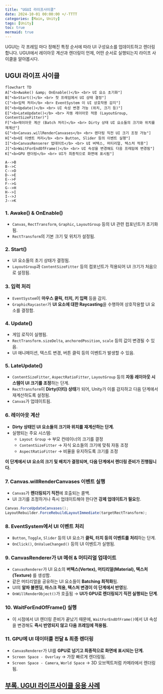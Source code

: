 ```yaml
---
title: "UGUI 라이프사이클"
date: 2024-10-01 00:00:00 +/-TTTT
categories: [Main, Unity]
tags: [Unity]
toc: true
mermaid: true
---
```


UGUI는 각 프레임 마다 정해진 특정 순서에 따라 UI 구성요소를 업데이트하고 렌더링 합니다. UGUI에서 레이아웃 계산과 렌더링이 언제, 어떤 순서로 실행되는지 라이프 사이클을 알아봅시다.

## UGUI 라이프 사이클

```mermaid
flowchart TD
A["<b>Awake() &amp; OnEnable()</b> <br> UI 요소 초기화"]
B["<b>Start()</b> <br> 첫 프레임에서 UI 상태 결정"]
C["<b>입력 처리</b> <br> EventSystem 이 UI 상호작용 감지"]
D["<b>Update()</b> <br> UI 속성 변경 가능 (위치, 크기 등)"]
E["<b>LateUpdate()</b> <br> 자동 레이아웃 적용 (LayoutGroup, ContentSizeFitter)"]
F["<b>레이아웃 계산 (Batch 처리)</b> <br> Dirty 상태 UI 요소들의 크기와 위치를 재계산"]
G["<b>Canvas.willRenderCanvases</b> <br> 렌더링 직전 UI 크기 조정 가능"]
H["<b>UI 이벤트 처리</b> <br> Button, Slider 등의 이벤트 실행"]
I["<b>CanvasRenserer 업데이트</b> <br> UI 버텍스, 머티리얼, 텍스처 적용"]
J["<b>WaitForEndOfFrame()</b> <br> UI 속성을 변경해도 다음 프레임에 변경됨"]
K["<b>GPU 렌더링</b> <br> UI가 최종적으로 화면에 표시됨"]

A-->B
B-->C
C-->D
D-->E
E-->F
F-->G
G-->H
H-->I
I-->J
J-->K
```

### 1. Awake() & OnEnable()

- `Canvas`, `RectTransform`, `Graphic`, `LayoutGroup` 등의 UI 관련 컴포넌트가 초기화됨.
- `RectTransform`의 기본 크기 및 위치가 설정됨.

### 2. Start()

- UI 요소들의 초기 상태가 결정됨.
- `LayoutGroup`과 `ContentSizeFitter` 등의 컴포넌트가 적용되어 UI 크기가 처음으로 설정됨.

### 3. 입력 처리

- `EventSystem`이 **마우스 클릭, 터치, 키 입력** 등을 감지.
- `GraphicRaycaster`가 **UI 요소에 대한 Raycasting**을 수행하여 상호작용할 UI 요소를 결정함.

### 4. Update()

- 게임 로직이 실행됨.
- `RectTransform.sizeDelta`, `anchoredPosition`, `scale` 등의 값이 변경될 수 있음.
- UI 애니메이션, 텍스트 변경, 버튼 클릭 등의 이벤트가 발생할 수 있음.

### 5. LateUpdate()

- `ContentSizeFitter`, `AspectRatioFitter`, `LayoutGroup` 등의 **자동 레이아웃 시스템이 UI 크기를 조정**하는 단계.
- `RectTransform`이 **Dirty(더티) 상태**가 되어, Unity가 이를 감지하고 다음 단계에서 재계산하도록 설정됨.
- `Canvas`가 업데이트됨.

### 6. 레이아웃 계산

- **Dirty 상태인 UI 요소들의 크기와 위치를 재계산하는 단계.**
- 실행되는 주요 시스템:
    - `Layout Group` → 부모 컨테이너의 크기를 결정
    - `ContentSizeFitter` → 자식 요소들의 크기에 맞춰 자동 조정
    - `AspectRatioFitter` → 비율을 유지하도록 크기를 조정

**이 단계에서 UI 요소의 크기 및 배치가 결정되며, 다음 단계에서 렌더링 준비가 진행됩니다.**

### 7. Canvas.willRenderCanvases 이벤트 실행

- `Canvas`가 **렌더링되기 직전**에 호출되는 콜백.
- UI 크기를 조정하거나 즉시 업데이트해야 한다면 **강제 업데이트가 필요**함.

```csharp
Canvas.ForceUpdateCanvases();
LayoutRebuilder.ForceRebuildLayoutImmediate(targetRectTransform); 
```

### 8. EventSystem에서 UI 이벤트 처리

- `Button`, `Toggle`, `Slider` 등의 UI 요소가 **클릭, 터치 등의 이벤트를 처리**하는 단계.
- `OnClick()`, `OnValueChanged()` 등의 UI 이벤트가 실행됨.

### 9. CanvasRenderer가 UI 메쉬 & 머티리얼 업데이트

- `CanvasRenderer`가 UI 요소의 **버텍스(Vertex), 머티리얼(Material), 텍스처(Texture)** 를 생성함.
- 같은 머티리얼을 공유하는 UI 요소들이 **Batching 최적화**됨.
- UI의 **알파 블렌딩, 마스크 적용, 텍스처 변경이 이 단계에서 반영**됨.
- `OnWillRenderObject()`가 호출됨 → **UI가 GPU로 렌더링되기 직전 실행되는 단계**.

### 10. WaitForEndOfFrame() 실행

- 이 시점에서 UI 렌더링 준비가 끝났기 때문에, `WaitForEndOfFrame()`에서 UI 속성을 변경해도 **즉시 반영되지 않고 다음 프레임에 적용됨.**

### 11. GPU에 UI 데이터를 전달 & 최종 렌더링

- `CanvasRenderer`가 UI를 **GPU로 넘기고 최종적으로 화면에 표시되는 단계.**
- `Screen Space - Overlay` → 가장 빠르게 렌더링됨.
- `Screen Space - Camera`, `World Space` → 3D 오브젝트처럼 카메라에서 렌더링됨.

## [부록. UGUI 라이프사이클 응용 사례](../ugui-life-cycle-s01)
